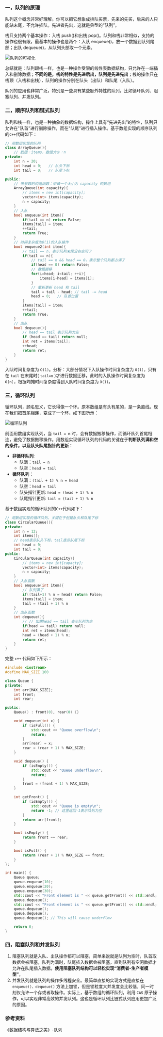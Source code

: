 ### 一，队列的原理

队列这个概念非常好理解。你可以把它想象成排队买票，先来的先买，后来的人只能站末尾，不允许插队。先进者先出，这就是典型的“队列”。

栈只支持两个基本操作：入栈 push()和出栈 pop()。队列和栈非常相似，支持的操作也很有限，最基本的操作也是两个：入队 enqueue()，放一个数据到队列尾部；出队 dequeue()，从队列头部取一个元素。

![队列的可视化](../images/queue/queue.png)

总结就是：队列跟栈一样，也是一种操作受限的线性表数据结构，只允许在一端插入和删除数据；**不同的是，栈的特性是先进后出，队列是先进先出**；栈的操作只在栈顶（入栈和出栈），队列的操作分别在队头（出队）和队尾（入队）。

队列的应用也非常广泛，特别是一些具有某些额外特性的队列，比如循环队列、阻塞队列、并发队列。

### 二，顺序队列和链式队列

队列和栈一样，也是一种抽象的数据结构，操作上具有“先进先出”的特性，队列只允许在"队首"进行删除操作，而在"队尾"进行插入操作。基于数组实现的顺序队列的`C++`代码如下：

```cpp
// 用数组实现的队列
class ArrayQueue(){
    // 数组：items，数组大小：n
private:
    int n = 20;
    int head = 0;   // 队头下标
    int tail = 0;   // 队尾下标

public:
    // 带参数的构造函数：申请一个大小为 capacity 的数组
    ArrayQueue(int capacity){
        // items = new int[capacity];
        vector<int> items(capacity);
        n = capacity;
    }
    // 入队
    bool enqueue(int item){
        if(tail == n) return False;
        items[tail] = item;
        ++tail;
        return True;
    }
    // 时间复杂度为O(1)的入队操作
    bool enqueue2(int item){
        // tail == n，表示队列末尾没有空间了
        if(tail == n){
            // tail == n && head == 0，表示整个队列都占满了
            if(head == 0) return False;
            // 数据搬移
            for(i=head; i<tail; ++i){
                items[i-head] = items[i];
            }
            // 重新更新 head 和 tail
            tail = tail - head; // tail -= head
            head = 0;   // 队首位置
        }
        items[tail] = item;
        ++tail;
        return True;
    }
    // 出队
    bool dequeue(){
        // head == tail 表示队列为空
        if (head == tail) return null;
        int ret = items[tail];
        ++head;
        return ret;
    }
}
```

入队时间复杂度为 `O(1)`。分析：大部分情况下入队操作时间复杂度为 `O(1)`，只有在 `tail` 在末尾时( `tail=n` )才进行数据迁移，此时的入队操作时间复杂度为 `O(n)`，根据均摊时间复杂度得到入队时间复杂度为 `O(1)`。


### 三，循环队列

循环队列，顾名思义，它长得像一个环。原本数组是有头有尾的，是一条直线。现在我们把首尾相连，变成了一个环，如下图所示：

![循环队列](../images/queue/circular_queue.png)

前面用数组实现队列，当 `tail = n` 时，会有数据搬移操作，而循环队列首尾相连，避免了数据搬移操作。用数组实现循环队列的代码的关键在于**判断队列满和空的条件，以及队头队尾指针的更新**：

+ **非循环队列**:
    + 队满：`tail = n`
    + 队空：`head = tail`
+ **循环队列**：
    + 队满：`(tail + 1) % n = head`
    + 队空：`head = tail`
    + 队头指针更新: `head = (head + 1) % n`
    + 队尾指针更新: `tail = (tail + 1) % n`

基于数组实现的循环队列的`C++`代码如下：

```cpp
// 用数组实现的循环队列，关键在于创建队头和队尾下标
class CircularQueue(){
private:
    int n = 12;
    int items[];
    // head表示队头下标，tail表示队尾下标
    int head = 0;
    int tail = 0;
public:
    CircularQueue(int capacity){
        // items = new int[capacty];
        vector<int> items(capacity);
        n = capacity;
    }
    // 入队函数
    bool enqueue(int item){
        // 队列满了
        if((tail+1) % n = head) return False;
        items[tail] = item;
        tail = (tail + 1) % n
    }
    // 出队函数
    int dequeue(){
        // // 如果head == tail 表示队列为空
        if(head == tail) return null;
        int ret = items[head];
        head = (head + 1) % n;
        return ret;
    }
}
```

完整 `c++` 代码如下所示：

```cpp
#include <iostream>
#define MAX_SIZE 100

class Queue {
private:
    int arr[MAX_SIZE];
    int front;
    int rear;

public:
    Queue() : front(0), rear(0) {}

    void enqueue(int x) {
        if (isFull()) {
            std::cout << "Queue overflow\n";
            return;
        }
        arr[rear] = x;
        rear = (rear + 1) % MAX_SIZE;
    }

    void dequeue() {
        if (isEmpty()) {
            std::cout << "Queue underflow\n";
            return;
        }
        front = (front + 1) % MAX_SIZE;
    }

    int getFront() {
        if (isEmpty()) {
            std::cout << "Queue is empty\n";
            return -1; // 这里返回-1表示队列为空
        }
        return arr[front];
    }

    bool isEmpty() {
        return front == rear;
    }

    bool isFull() {
        return (rear + 1) % MAX_SIZE == front;
    }
};

int main() {
    Queue queue;
    queue.enqueue(10);
    queue.enqueue(20);
    queue.enqueue(30);
    std::cout << "Front element is " << queue.getFront() << std::endl;
    queue.dequeue();
    std::cout << "Front element is " << queue.getFront() << std::endl;
    queue.dequeue();
    queue.dequeue();
    queue.dequeue(); // This will cause underflow

    return 0;
}
```

### 四，阻塞队列和并发队列

1. 阻塞队列就是入队、出队操作都可以阻塞，简单来说就是队列为空时，队首取数据会被阻塞，队列为满时，队尾插入数据会被阻塞，直到队列有空闲数据才允许在队尾插入数据。**使用阻塞队列结构可以轻松实现“消费者-生产者模型”**。
2. 并发队列就是队列的操作多线程安全。最简单直接的实现方式是直接在 `enqueue()、dequeue()` 方法上加锁，但是锁粒度大并发度会比较低，同一时刻仅允许一个存或者取操作。实际上，基于数组的循环队列，利用 `CAS` 原子操作，可以实现非常高效的并发队列。这也是循环队列比链式队列应用更加广泛的原因。

### 参考资料

《数据结构与算法之美》-队列
